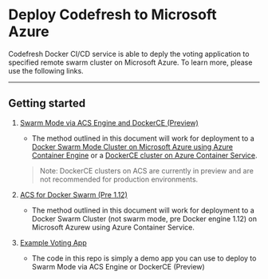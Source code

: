 Deploy Codefresh to Microsoft Azure 
=========

Codefresh Docker CI/CD service is able to deply the voting application to specified remote swarm cluster on Microsoft Azure. To learn more, please use the following links.

---------------

Getting started
---------------

1. [Swarm Mode via ACS Engine and DockerCE (Preview)][1]
    - The method outlined in this document will work for deployment to a [Docker Swarm Mode Cluster on Microsoft Azure using Azure Container Engine][4] or a [DockerCE cluster on Azure Container Service][5]. 
    
    > Note: DockerCE clusters on ACS are currently in preview and are not recommended for production environments.   

2. [ACS for Docker Swarm (Pre 1.12)][2]
    - The method outlined in this document will work for deployment to a Docker Swarm Cluster (not swarm mode, pre Docker engine 1.12) on Microsoft Azurew using Azure Container Service.

3. [Example Voting App][3]
    - The code in this repo is simply a demo app you can use to deploy to Swarm Mode via ACS Engine or DockerCE (Preview)

[1]: Swarm-mode.md
[2]: Swarm.md
[3]: https://github.com/jldeen/example-voting-app/tree/ssh-tunnel
[4]: https://github.com/Azure/azure-quickstart-templates/tree/master/101-acsengine-swarmmode
[5]: https://docs.microsoft.com/en-us/azure/container-service/dcos-swarm/container-service-swarm-mode-walkthrough
